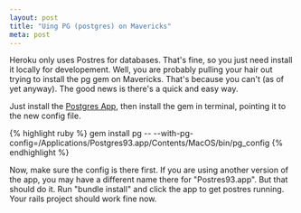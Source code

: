 ```yaml
---
layout: post
title: "Uing PG (postgres) on Mavericks"
meta: post
---
```


Heroku only uses Postres for databases. That's fine, so you just need install it locally for developement. Well, you are probably pulling your hair out trying to install the pg gem on Mavericks. That's because you can't (as of yet anyway). The good news is there's a quick and easy way.

Just install the [Postgres App][pg], then install the gem in terminal, pointing it to the new config file.

{% highlight ruby %}
gem install pg -- --with-pg-config=/Applications/Postgres93.app/Contents/MacOS/bin/pg_config
{% endhighlight %}

Now, make <!--more--> sure the config is there first. If you are using another version of the app, you may have a different name there for "Postres93.app". But that should do it. Run "bundle install" and click the app to get postres running. Your rails project should work fine now.

[pg]: http://postgresapp.com/
